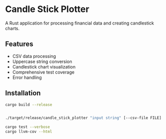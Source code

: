 # Candle Stick Plotter

A Rust application for processing financial data and creating candlestick charts.

## Features

- CSV data processing
- Uppercase string conversion
- Candlestick chart visualization
- Comprehensive test coverage
- Error handling

## Installation

```bash
cargo build --release


./target/release/candle_stick_plotter "input string" [--csv-file FILE] [--output-dir DIR]

cargo test --verbose
cargo llvm-cov --html
